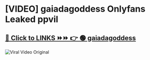 
 # [VIDEO] gaiadagoddess Onlyfans Leaked ppvil

## <h2><a href="https://clipsfans.com/gaiadagoddess&ref=git">🔗 Click to LINKS ⏩⏩ 👉 🟢 gaiadagoddess </a></h2>

<a href="https://clipsfans.com/gaiadagoddess&ref=git" rel="nofollow" data-target="animated-image.originalLink"><img src="https://i.ibb.co.com/xMMVF88/686577567.gif" alt="Viral Video Original" style="max-width: 100%; display: inline-block;" data-target="animated-image.originalImage"></a>

